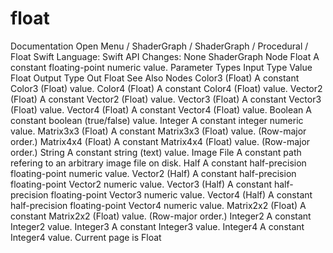 # float
 Documentation 
 Open Menu 
/
 ShaderGraph 
/
ShaderGraph
/
 Procedural 
/
 Float 
Swift
Language: 
Swift
 API Changes: 
None
ShaderGraph Node
Float
A constant floating-point numeric value.
Parameter Types
Input
Type
Value
Float
Output
Type
Out
Float
See Also
Nodes
Color3 (Float)
A constant Color3 (Float) value.
Color4 (Float)
A constant Color4 (Float) value.
Vector2 (Float)
A constant Vector2 (Float) value.
Vector3 (Float)
A constant Vector3 (Float) value.
Vector4 (Float)
A constant Vector4 (Float) value.
Boolean
A constant boolean (true/false) value.
Integer
A constant integer numeric value.
Matrix3x3 (Float)
A constant Matrix3x3 (Float) value. (Row-major order.)
Matrix4x4 (Float)
A constant Matrix4x4 (Float) value. (Row-major order.)
String
A constant string (text) value.
Image File
A constant path refering to an arbitrary image file on disk.
Half
A constant half-precision floating-point numeric value.
Vector2 (Half)
A constant half-precision floating-point Vector2 numeric value.
Vector3 (Half)
A constant half-precision floating-point Vector3 numeric value.
Vector4 (Half)
A constant half-precision floating-point Vector4 numeric value.
Matrix2x2 (Float)
A constant Matrix2x2 (Float) value. (Row-major order.)
Integer2
A constant Integer2 value.
Integer3
A constant Integer3 value.
Integer4
A constant Integer4 value.
 Current page is Float 